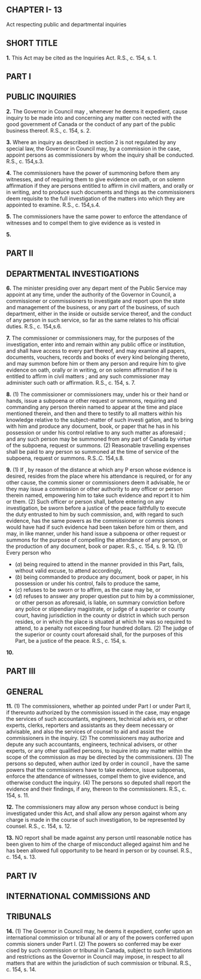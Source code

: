 
## CHAPTER I- 13
Act respecting public and departmental
inquiries

## SHORT TITLE

**1.** This Act may be cited as the Inquiries
Act. R.S., c. 154, s. 1.

## PART I

## PUBLIC INQUIRIES

**2.** The Governor in Council may , whenever
he deems it expedient, cause inquiry to be
made into and concerning any matter con
nected with the good government of Canada
or the conduct of any part of the public
business thereof. R.S., c. 154, s. 2.

**3.** Where an inquiry as described in section
2 is not regulated by any special law, the
Governor in Council may, by a commission
in the case, appoint persons as commissioners
by whom the inquiry shall be conducted. R.S.,
c. 154,s.3.

**4.** The commissioners have the power of
summoning before them any witnesses, and
of requiring them to give evidence on oath,
or on solemn affirmation if they are persons
entitled to affirm in civil matters, and orally
or in writing, and to produce such documents
and things as the commissioners deem requisite
to the full investigation of the matters into
which they are appointed to examine. R.S., c.
154,s.4.

**5.** The commissioners have the same power
to enforce the attendance of witnesses and to
compel them to give evidence as is vested in

**5.**

## PART II

## DEPARTMENTAL INVESTIGATIONS

**6.** The minister presiding over any depart
ment of the Public Service may appoint at
any time, under the authority of the Governor
in Council, a commissioner or commissioners
to investigate and report upon the state and
management of the business, or any part of
the business, of such department, either in
the inside or outside service thereof, and the
conduct of any person in such service, so far
as the same relates to his official duties. R.S.,
c. 154,s.6.

**7.** The commissioner or commissioners may,
for the purposes of the investigation, enter
into and remain within any public office or
institution, and shall have access to every
part thereof, and may examine all papers,
documents, vouchers, records and books of
every kind belonging thereto, and may
summon before him or them any person and
require him to give evidence on oath, orally
or in writing, or on solemn affirmation if he
is entitled to affirm in civil matters ; and any
such commissioner may administer such oath
or affirmation. R.S., c. 154, s. 7.

**8.** (1) The commissioner or commissioners
may, under his or their hand or hands, issue
a subpoena or other request or summons,
requiring and commanding any person therein
named to appear at the time and place
mentioned therein, and then and there to
testify to all matters within his knowledge
relative to the subject-matter of such investi
gation, and to bring with him and produce
any document, book, or paper that he has in
his possession or under his control relative to
any such matter as aforesaid ; and any such
person may be summoned from any part of
Canada by virtue of the subpoena, request or
summons.
(2) Reasonable travelling expenses shall be
paid to any person so summoned at the time
of service of the subpoena, request or summons.
R.S..C. 154,s.8.

**9.** (1) If , by reason of the distance at which
any P erson whose evidence is desired, resides
from the place where his attendance is
required, or for any other cause, the commis
sioner or commissioners deem it advisable, he
or they may issue a commission or other
authority to any officer or person therein
named, empowering him to take such evidence
and report it to him or them.
(2) Such officer or person shall, before
entering on any investigation, be sworn before
a justice of the peace faithfully to execute
the duty entrusted to him by such commission,
and, with regard to such evidence, has the
same powers as the commissioner or commis
sioners would have had if such evidence had
been taken before him or them, and may, in
like manner, under his hand issue a subpoena
or other request or summons for the purpose
of compelling the attendance of any person,
or the production of any document, book or
paper. R.S., c. 154, s. 9.
1Q. (1) Every person who
  * (_a_) being required to attend in the manner
provided in this Part, fails, without valid
excuse, to attend accordingly,
  * (_b_) being commanded to produce any
document, book or paper, in his possession
or under his control, fails to produce the
same,
  * (_c_) refuses to be sworn or to affirm, as the
case may be, or
  * (_d_) refuses to answer any proper question
put to him by a commissioner, or other
person as aforesaid,
is liable, on summary conviction before any
police or stipendiary magistrate, or judge of
a superior or county court, having jurisdiction
in the county or district in which such person
resides, or in which the place is situated at
which he was so required to attend, to a
penalty not exceeding four hundred dollars.
(2) The judge of the superior or county
court aforesaid shall, for the purposes of this
Part, be a justice of the peace. R.S., c. 154, s.

**10.**

## PART III

## GENERAL

**11.** (1) The commissioners, whether ap
pointed under Part I or under Part II, if
thereunto authorized by the commission
issued in the case, may engage the services of
such accountants, engineers, technical advis
ers, or other experts, clerks, reporters and
assistants as they deem necessary or advisable,
and also the services of counsel to aid and
assist the commissioners in the inquiry.
(2) The commissioners may authorize and
depute any such accountants, engineers,
technical advisers, or other experts, or any
other qualified persons, to inquire into any
matter within the scope of the commission as
may be directed by the commissioners.
(3) The persons so deputed, when author
ized by order in council , have the same powers
that the commissioners have to take evidence,
issue subpoenas, enforce the attendance of
witnesses, compel them to give evidence, and
otherwise conduct the inquiry.
(4) The persons so deputed shall report the
evidence and their findings, if any, thereon
to the commissioners. R.S., c. 154, s. 11.

**12.** The commissioners may allow any
person whose conduct is being investigated
under this Act, and shall allow any person
against whom any charge is made in the
course of such investigation, to be represented
by counsel. R.S., c. 154, s. 12.

**13.** NO report shall be made against any
person until reasonable notice has been given
to him of the charge of misconduct alleged
against him and he has been allowed full
opportunity to be heard in person or by
counsel. R.S., c. 154, s. 13.

## PART IV

## INTERNATIONAL COMMISSIONS AND

## TRIBUNALS

**14.** (1) The Governor in Council may,
he deems it expedient, confer upon
an international commission or tribunal all or
any of the powers conferred upon commis
sioners under Part I.
(2) The powers so conferred may be exer
cised by such commission or tribunal in
Canada, subject to such limitations and
restrictions as the Governor in Council may
impose, in respect to all matters that are
within the jurisdiction of such commission or
tribunal. R.S., c. 154, s. 14.
